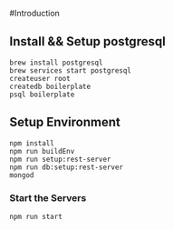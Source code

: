 #Introduction

## Install && Setup postgresql
```
brew install postgresql
brew services start postgresql
createuser root
createdb boilerplate
psql boilerplate
```

## Setup Environment
```
npm install
npm run buildEnv
npm run setup:rest-server
npm run db:setup:rest-server
mongod
```

### Start the Servers
```
npm run start
```